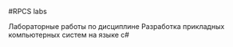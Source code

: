 #RPCS labs

Лабораторные работы по дисциплине Разработка прикладных компьютерных систем на языке с#
